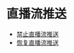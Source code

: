 # 直播流推送

* [禁止直播流推送](zhi-bo-liu-tui-song/jin-zhi-zhi-bo-liu-tui-song.md)
* [恢复直播流推送](zhi-bo-liu-tui-song/hui-fu-zhi-bo-liu-tui-song.md)




